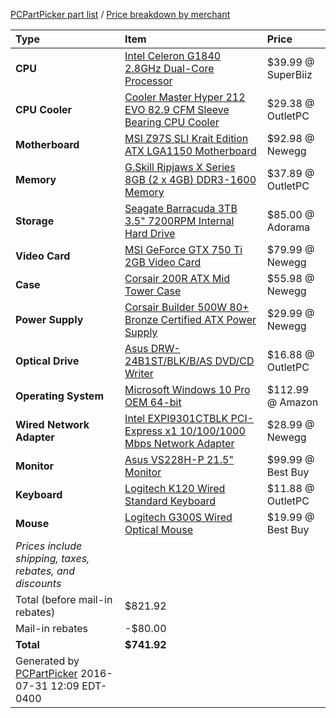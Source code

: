 [PCPartPicker part list](http://pcpartpicker.com/list/4nGDxY) / [Price breakdown by merchant](http://pcpartpicker.com/list/4nGDxY/by_merchant/)

Type|Item|Price
:----|:----|:----
**CPU** | [Intel Celeron G1840 2.8GHz Dual-Core Processor](http://pcpartpicker.com/product/PTdqqs/intel-cpu-bx80646g1840) | $39.99 @ SuperBiiz 
**CPU Cooler** | [Cooler Master Hyper 212 EVO 82.9 CFM Sleeve Bearing CPU Cooler](http://pcpartpicker.com/product/hmtCmG/cooler-master-cpu-cooler-rr212e20pkr2) | $29.38 @ OutletPC 
**Motherboard** | [MSI Z97S SLI Krait Edition ATX LGA1150 Motherboard](http://pcpartpicker.com/product/CwPzK8/msi-motherboard-z97sslikraitedition) | $92.98 @ Newegg 
**Memory** | [G.Skill Ripjaws X Series 8GB (2 x 4GB) DDR3-1600 Memory](http://pcpartpicker.com/product/LzTmP6/gskill-memory-f312800cl9d8gbxl) | $37.89 @ OutletPC 
**Storage** | [Seagate Barracuda 3TB 3.5" 7200RPM Internal Hard Drive](http://pcpartpicker.com/product/gwBv6h/seagate-internal-hard-drive-st3000dm001) | $85.00 @ Adorama 
**Video Card** | [MSI GeForce GTX 750 Ti 2GB Video Card](http://pcpartpicker.com/product/jzzv6h/msi-video-card-n750ti2gd5oc) | $79.99 @ Newegg 
**Case** | [Corsair 200R ATX Mid Tower Case](http://pcpartpicker.com/product/cTQypg/corsair-case-200r) | $55.98 @ Newegg 
**Power Supply** | [Corsair Builder 500W 80+ Bronze Certified ATX Power Supply](http://pcpartpicker.com/product/hgGkcf/corsair-power-supply-cx500) | $29.99 @ Newegg 
**Optical Drive** | [Asus DRW-24B1ST/BLK/B/AS DVD/CD Writer](http://pcpartpicker.com/product/2v9KHx/asus-optical-drive-drw24b1stblkbas) | $16.88 @ OutletPC 
**Operating System** | [Microsoft Windows 10 Pro OEM 64-bit](http://pcpartpicker.com/product/MfH48d/microsoft-os-fqc08930) | $112.99 @ Amazon 
**Wired Network Adapter** | [Intel EXPI9301CTBLK PCI-Express x1 10/100/1000 Mbps Network Adapter](http://pcpartpicker.com/product/xsdqqs/intel-wired-network-card-expi9301ctblk) | $28.99 @ Newegg 
**Monitor** | [Asus VS228H-P 21.5" Monitor](http://pcpartpicker.com/product/MZYXsY/asus-monitor-vs228hp) | $99.99 @ Best Buy 
**Keyboard** | [Logitech K120 Wired Standard Keyboard](http://pcpartpicker.com/product/MwsKHx/logitech-keyboard-920002478) | $11.88 @ OutletPC 
**Mouse** | [Logitech G300S Wired Optical Mouse](http://pcpartpicker.com/product/fQ7CmG/logitech-mouse-910004360) | $19.99 @ Best Buy 
 | *Prices include shipping, taxes, rebates, and discounts* |
 | Total (before mail-in rebates) | $821.92
 | Mail-in rebates | -$80.00
 | **Total** | **$741.92**
 | Generated by [PCPartPicker](http://pcpartpicker.com) 2016-07-31 12:09 EDT-0400 |